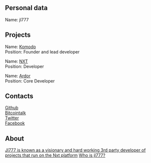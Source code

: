 ## Personal data   
Name: jl777 
## Projects
Name: [Komodo](../projects/komodo.md)  
Position: Founder and lead developer   
  
Name: [NXT](../project/nxt.md)  
Position: Developer  
  
Name: [Ardor](../projects/ardor.md)   
Position: Core Developer  
## Contacts
[Github](https://github.com/jl777)  
[Bitcointalk](https://bitcointalk.org/index.php?action=profile;u=177323)   
[Twitter](https://twitter.com/jl777news)  
[Facebook](https://www.facebook.com/jl777official/)  
## About
[Jl777 is known as a visionary and hard working 3rd party developer of projects that run on the Nxt platform](https://www.nxter.org/meet-james-jl777-nxtinside-supernet/)
[Who is jl777?](http://blog.bluemeanie.net/2014/10/nxtautodac-jl777-stolen-nxt.html)
